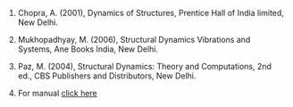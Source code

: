 1. Chopra, A. (2001), Dynamics of Structures, Prentice Hall of India limited, New Delhi.

2. Mukhopadhyay, M. (2006), Structural Dynamics Vibrations and Systems, Ane Books India, New Delhi.

3. Paz, M. (2004), Structural Dynamics: Theory and Computations, 2nd ed., CBS Publishers and Distributors, New Delhi.

4. For manual <a href="images/manual_exp6.pdf" target="_blank">click here</a>

